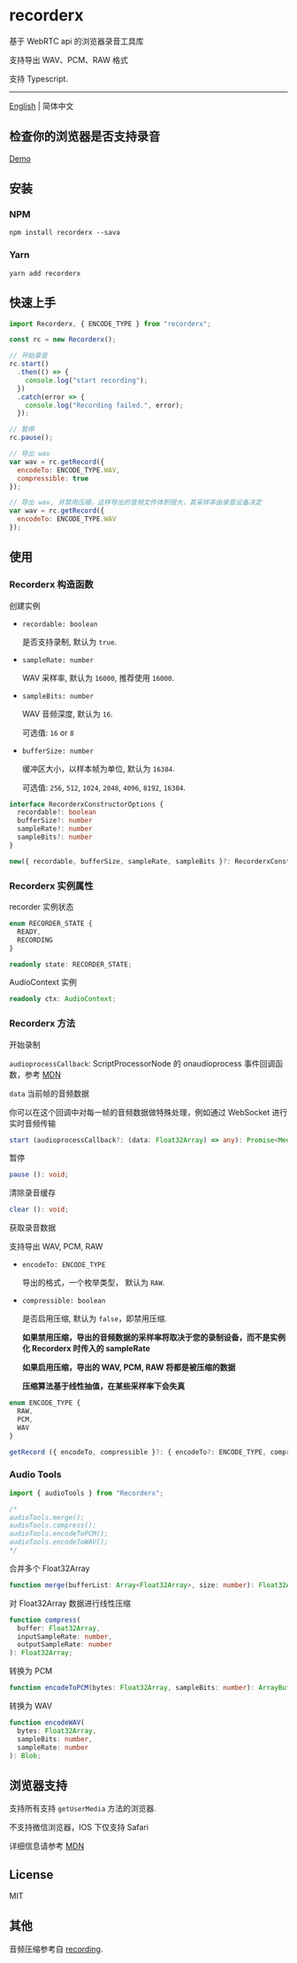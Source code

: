# recorderx

基于 WebRTC api 的浏览器录音工具库

支持导出 WAV、PCM、RAW 格式

支持 Typescript.

<hr>

[English](./README.md) | 简体中文

## 检查你的浏览器是否支持录音

[Demo](https://zousdie.github.io/recorderx/demo/)

## 安装

### NPM

```shell
npm install recorderx --sava
```

### Yarn

```shell
yarn add recorderx
```

## 快速上手

```javascript
import Recorderx, { ENCODE_TYPE } from "recorderx";

const rc = new Recorderx();

// 开始录音
rc.start()
  .then(() => {
    console.log("start recording");
  })
  .catch(error => {
    console.log("Recording failed.", error);
  });

// 暂停
rc.pause();

// 导出 wav
var wav = rc.getRecord({
  encodeTo: ENCODE_TYPE.WAV,
  compressible: true
});

// 导出 wav, 并禁用压缩，这样导出的音频文件体积很大，其采样率由录音设备决定
var wav = rc.getRecord({
  encodeTo: ENCODE_TYPE.WAV
});
```

## 使用

### Recorderx 构造函数

创建实例

- `recordable: boolean`

  是否支持录制, 默认为 `true`.

- `sampleRate: number`

  WAV 采样率, 默认为 `16000`, 推荐使用 `16000`.

- `sampleBits: number`

  WAV 音频深度, 默认为 `16`.

  可选值: `16` or `8`

- `bufferSize: number`

  缓冲区大小，以样本帧为单位, 默认为 `16384`.

  可选值: `256`, `512`, `1024`, `2048`, `4096`, `8192`, `16384`.

```typescript
interface RecorderxConstructorOptions {
  recordable?: boolean
  bufferSize?: number
  sampleRate?: number
  sampleBits?: number
}

new({ recordable, bufferSize, sampleRate, sampleBits }?: RecorderxConstructorOptions): Recorderx;
```

### Recorderx 实例属性

recorder 实例状态

```typescript
enum RECORDER_STATE {
  READY,
  RECORDING
}

readonly state: RECORDER_STATE;
```

AudioContext 实例

```typescript
readonly ctx: AudioContext;
```

### Recorderx 方法

开始录制

`audioprocessCallback`: ScriptProcessorNode 的 onaudioprocess 事件回调函数，参考 [MDN](https://developer.mozilla.org/en-US/docs/Web/API/ScriptProcessorNode/onaudioprocess)

`data` 当前帧的音频数据

你可以在这个回调中对每一帧的音频数据做特殊处理，例如通过 WebSocket 进行实时音频传输

```typescript
start (audioprocessCallback?: (data: Float32Array) => any): Promise<MediaStream>;
```

暂停

```typescript
pause (): void;
```

清除录音缓存

```typescript
clear (): void;
```

获取录音数据

支持导出 WAV, PCM, RAW

- `encodeTo: ENCODE_TYPE`

  导出的格式，一个枚举类型， 默认为 `RAW`.

- `compressible: boolean`

  是否启用压缩, 默认为 `false`，即禁用压缩.

  **如果禁用压缩，导出的音频数据的采样率将取决于您的录制设备，而不是实例化 Recorderx 时传入的 sampleRate**

  **如果启用压缩，导出的 WAV, PCM, RAW 将都是被压缩的数据**

  **压缩算法基于线性抽值，在某些采样率下会失真**

```typescript
enum ENCODE_TYPE {
  RAW,
  PCM,
  WAV
}

getRecord ({ encodeTo, compressible }?: { encodeTo?: ENCODE_TYPE, compressible?: boolean }): Float32Array | ArrayBuffer | Blob;
```

### Audio Tools

```javascript
import { audioTools } from "Recorderx";

/*
audioTools.merge();
audioTools.compress();
audioTools.encodeToPCM();
audioTools.encodeToWAV();
*/
```

合并多个 Float32Array

```typescript
function merge(bufferList: Array<Float32Array>, size: number): Float32Array;
```

对 Float32Array 数据进行线性压缩

```typescript
function compress(
  buffer: Float32Array,
  inputSampleRate: number,
  outputSampleRate: number
): Float32Array;
```

转换为 PCM

```typescript
function encodeToPCM(bytes: Float32Array, sampleBits: number): ArrayBuffer;
```

转换为 WAV

```typescript
function encodeWAV(
  bytes: Float32Array,
  sampleBits: number,
  sampleRate: number
): Blob;
```

## 浏览器支持

支持所有支持 `getUserMedia` 方法的浏览器.

不支持微信浏览器，IOS 下仅支持 Safari

详细信息请参考 [MDN](https://developer.mozilla.org/en-US/docs/Web/API/MediaDevices/getUserMedia)

## License

MIT

## 其他

音频压缩参考自 [recording](https://github.com/silenceboychen/recording.git).
